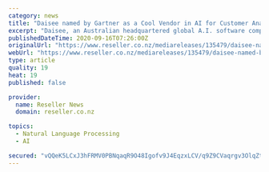 ```yaml
---
category: news
title: "Daisee named by Gartner as a Cool Vendor in AI for Customer Analytics"
excerpt: "Daisee, an Australian headquartered global A.I. software company specializing in automated quality management for customer interactions, powered by artificial intelligence and customer analytics, today announced that it has been named a Cool Vendor in the Cool Vendors: AI for Customer Analytics report by Gartner,"
publishedDateTime: 2020-09-16T07:26:00Z
originalUrl: "https://www.reseller.co.nz/mediareleases/135479/daisee-named-by-gartner-as-a-cool-vendor-in-ai/"
webUrl: "https://www.reseller.co.nz/mediareleases/135479/daisee-named-by-gartner-as-a-cool-vendor-in-ai/"
type: article
quality: 19
heat: 19
published: false

provider:
  name: Reseller News
  domain: reseller.co.nz

topics:
  - Natural Language Processing
  - AI

secured: "vQQeK5LCxJ3hFRMV0PBNqaqR9O48Igofv9J4EqzxLCV/q9Z9CVaqrgv3OlqZthqC8ZE2DPsM3a2SLdWVXgLWuC+eFQQERKBjDf40FTXbKlFxoPefaAJPb082HeNLjuMBk5OlsuhX1E8ZDrFlR8M5863IV/l50DKYKTdwvKznSaxPv/t4oYPhzjnuuKOTbJJ+XeMOnyBncqawakkrHXpOIhx4OtupPD2YgPcv3CO1Tlx5SL6UGvVgBGckmAP4Q5Y7jrWh4jt2gPhkeHCZ5ps4cNv/eRPH9ZK36qL2lkhDejQ9hUN+PzGbxNq1ScfpvhXC4Vb2SKQObYne4qtWEAQy/j61XqwjOynZVD/J4Dehz2w=;BslB7GVNFG+W1Ky6JB8+Zg=="
---
```


